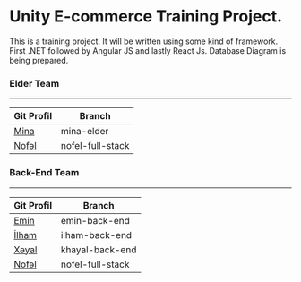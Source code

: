 # Unity E-commerce Training Project.
This is a training project. It will be written using some kind of framework. First .NET followed by Angular JS and lastly React Js.
Database Diagram is being prepared.

### Elder Team
***

| Git Profil | Branch| 
|--|--|
| [Mina](https://github.com/Minayaff) | mina-elder |
| [Nofəl](https://github.com/DrMadWill) | nofel-full-stack |

### Back-End Team
***
| Git Profil | Branch| 
|--|--|
| [Emin](https://github.com/EminElekberov) | emin-back-end |
| [İlham](https://github.com/IlhamBinyetov) | ilham-back-end |  
| [Xəyal](https://github.com/khayalsv) | khayal-back-end |  
| [Nofəl](https://github.com/DrMadWill) | nofel-full-stack |
